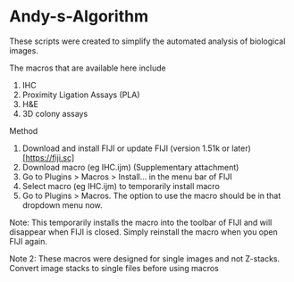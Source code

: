 # Andy-s-Algorithm
These scripts were created to simplify the automated analysis of biological images.

The macros that are available here include
1. IHC
2. Proximity Ligation Assays (PLA)
3. H&E
4. 3D colony assays

Method

1.	Download and install FIJI or update FIJI (version 1.51k or later) [https://fiji.sc]
2.	Download macro (eg IHC.ijm) (Supplementary attachment)
3.	Go to Plugins > Macros > Install… in the menu bar of FIJI
4.	Select macro (eg IHC.ijm) to temporarily install macro
5.	Go to Plugins > Macros. The option to use the macro should be in that dropdown menu now.

Note: This temporarily installs the macro into the toolbar of FIJI and will disappear when FIJI is closed. Simply reinstall the macro when you open FIJI again.

Note 2: These macros were designed for single images and not Z-stacks. Convert image stacks to single files before using macros

